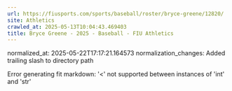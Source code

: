```yaml
---
url: https://fiusports.com/sports/baseball/roster/bryce-greene/12820/
site: Athletics
crawled_at: 2025-05-13T10:04:43.469403
title: Bryce Greene - 2025 - Baseball - FIU Athletics
---
```

normalized_at: 2025-05-22T17:17:21.164573
normalization_changes: Added trailing slash to directory path

Error generating fit markdown: '<' not supported between instances of 'int' and 'str'